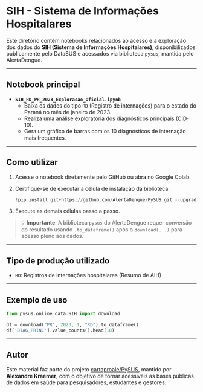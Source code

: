 # SIH - Sistema de Informações Hospitalares

Este diretório contém notebooks relacionados ao acesso e à exploração dos dados do **SIH (Sistema de Informações Hospitalares)**, disponibilizados publicamente pelo DataSUS e acessados via biblioteca `pysus`, mantida pelo AlertaDengue.

---

## Notebook principal

- **`SIH_RD_PR_2023_Exploracao_Oficial.ipynb`**
  - Baixa os dados do tipo `RD` (Registro de internações) para o estado do Paraná no mês de janeiro de 2023.
  - Realiza uma análise exploratória dos diagnósticos principais (CID-10).
  - Gera um gráfico de barras com os 10 diagnósticos de internação mais frequentes.

---

## Como utilizar

1. Acesse o notebook diretamente pelo GitHub ou abra no Google Colab.
2. Certifique-se de executar a célula de instalação da biblioteca:

   ```python
   !pip install git+https://github.com/AlertaDengue/PySUS.git --upgrade
   ```

3. Execute as demais células passo a passo.

> 💡 **Importante**: A biblioteca `pysus` do AlertaDengue requer conversão do resultado usando `.to_dataframe()` após o `download(...)` para acesso pleno aos dados.

---

## Tipo de produção utilizado

- `RD`: Registros de internações hospitalares (Resumo de AIH)

---

## Exemplo de uso

```python
from pysus.online_data.SIH import download

df = download("PR", 2023, 1, "RD").to_dataframe()
df['DIAG_PRINC'].value_counts().head(10)
```

---

## Autor

Este material faz parte do projeto [cartaproale/PySUS](https://github.com/cartaproale/PySUS), mantido por **Alexandre Kraemer**, com o objetivo de tornar acessíveis as bases públicas de dados em saúde para pesquisadores, estudantes e gestores.
